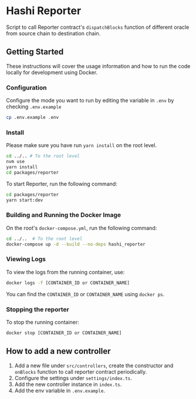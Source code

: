 # Hashi Reporter

Script to call Reporter contract's `dispatchBlocks` function of different oracle from source chain to destination chain.

## Getting Started

These instructions will cover the usage information and how to run the code locally for development using Docker.

### Configuration

Configure the mode you want to run by editing the variable in `.env` by checking `.env.example`

```sh
cp .env.example .env
```

### Install

Please make sure you have run `yarn install` on the root level.

```sh
cd ../.. # To the root level
nvm use
yarn install
cd packages/reporter
```

To start Reporter, run the following command:

```sh
cd packages/reporter
yarn start:dev
```

### Building and Running the Docker Image

On the root's `docker-compose.yml`, run the following command:

```sh
cd ../..  # To the root level
docker-compose up -d --build --no-deps hashi_reporter
```

### Viewing Logs

To view the logs from the running container, use:

```sh
docker logs -f [CONTAINER_ID or CONTAINER_NAME]
```

You can find the `CONTAINER_ID` or `CONTAINER_NAME` using `docker ps`.

### Stopping the reporter

To stop the running container:

```sh
docker stop [CONTAINER_ID or CONTAINER_NAME]
```

## How to add a new controller

1. Add a new file under `src/controllers`, create the constructor and `onBlocks` function to call reporter contract
   periodically.
2. Configure the settings under `settings/index.ts`.
3. Add the new controller instance in `index.ts`.
4. Add the env variable in `.env.example`.
